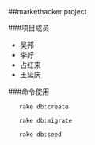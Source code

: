 ##markethacker project

###项目成员
- 吴邦
- 李好
- 占红来
- 王延庆

###命令使用

```
   rake db:create
```

```
   rake db:migrate
```

```
   rake db:seed
```
